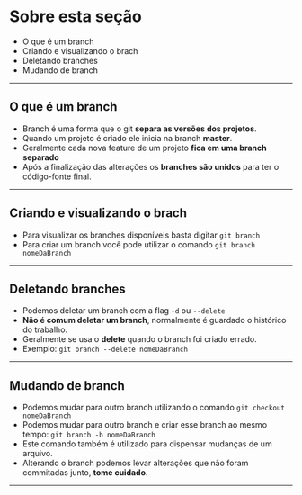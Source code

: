# Sobre esta seção

- O que é um branch
- Criando e visualizando o brach
- Deletando branches
- Mudando de branch

---

## O que é um branch

- Branch é uma forma que o git **separa as versões dos projetos**.
- Quando um projeto é criado ele inicia na branch **master**.
- Geralmente cada nova feature de um projeto **fica em uma branch separado**
- Após a finalização das alterações os **branches são unidos** para ter o código-fonte final.

---

## Criando e visualizando o brach

- Para visualizar os branches disponíveis basta digitar `git branch`
- Para criar um branch você pode utilizar o comando `git branch nomeDaBranch`

---

## Deletando branches

- Podemos deletar um branch com a flag `-d` ou `--delete`
- **Não é comum deletar um branch**, normalmente é guardado o histórico do trabalho.
- Geralmente se usa o **delete** quando o branch foi criado errado.
- Exemplo: `git branch --delete nomeDaBranch`

---

## Mudando de branch

- Podemos mudar para outro branch utilizando o comando `git checkout nomeDaBranch`
- Podemos mudar para outro branch e criar esse branch ao mesmo tempo: `git branch -b nomeDaBranch`
- Este comando também é utilizado para dispensar mudanças de um arquivo.
- Alterando o branch podemos levar alterações que não foram commitadas junto, **tome cuidado**.

---
